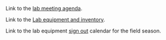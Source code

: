 Link to the [lab meeting
agenda](https://docs.google.com/spreadsheets/d/1WuqFlCpN2IROdJILOClJfxq4bRdT6joItHC74YO3Ljc/edit?usp=sharing).

Link to the [Lab equipment and
inventory](https://drive.google.com/drive/folders/1uR6WmAtFdABHXeOOWOhU-PJ_3o2F6Oav?usp=sharing).

Link to the lab equipment [sign
out](https://calendar.google.com/calendar/u/0?cid=dW1uLmVkdV9jZWczcms2cmNjN3FzY3FqZDg3ZDk5cDVjMEBncm91cC5jYWxlbmRhci5nb29nbGUuY29t)
calendar for the field season.
